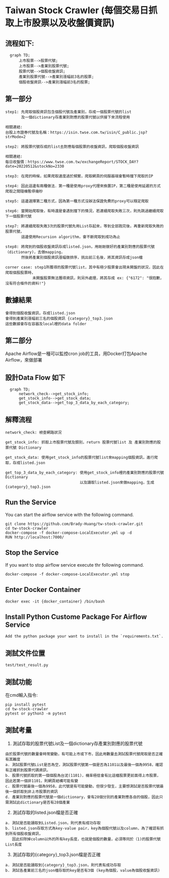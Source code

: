 # Taiwan Stock Crawler (每個交易日抓取上市股票以及收盤價資訊)


## 流程如下:

```mermaid
  graph TD;
      上市股票-->股票代號;
      上市股票-->產業別股票代號;
      股票代號-->個股收盤資訊;
      產業別股票代號-->產業別漲幅前3名的股票;
      個股收盤資訊-->產業別漲幅前3名的股票;
```
## 第一部分
```
step1: 先爬取個股資訊包含個股代號及產業別，存成一個股票代號的list
       及一個dictionary存產業別對應的股票代號以供接下來流程使用

相關連結:
台股上市證券代號及名稱：https://isin.twse.com.tw/isin/C_public.jsp?strMode=2 
```
```
step2: 將股票代號存成的list去對應每個股票的收盤資訊，爬取個股收盤資訊
       
相關連結:
每日收盤價：https://www.twse.com.tw/exchangeReport/STOCK_DAY?date=20220512&stockNo=2330
```
```
step3: 在爬的時候，如果爬取速度過於頻繁，爬取網頁的伺服器端會暫時擋下爬取的IP
```
```
step4: 因此這邊有兩種做法．第一種是使用proxy代理來換置IP，第二種是使用延遲的方式爬取之間隨機暫停幾秒
```
```
step5: 這邊選擇第二種方式，因為第一種方式沒辦法保證免費的proxy可以穩定爬取
```
```
step6: 當開始爬取後，有時還是會遇到擋下的情況，若連續爬取失敗三次，則先跳過繼續爬取下一個股票代號
```
```
step7: 將連續爬取失敗3次的股票代號先用List存起來，等到全部跑完後，再重新爬取失敗的股票代號，
       這邊使用Recursion algorithm，會不斷爬取到成功為止
```
```
step8: 將爬到的個股收盤資訊存成listed.json，用剛剛做好的產業別對應的股票代號（dictionary)，去做mapping，
       然後將產業別個股資訊漲幅做排序，挑出前三名後，將其資訊存成json檔
```
```
corner case: step1所獲得的股票代號list，其中有極少股票會出現未開盤的狀況，因此在爬取個股股票時，
            未開盤股票無法獲得資訊，則另外處理，將其存成 ex: {"6172": "很抱歉，沒有符合條件的資料!"}
```

## 數據結果
```
會得到個股收盤資訊，存成listed.json
會得到產業別漲幅前三名的個股資訊 {category}_top3.json
這些數據會存在容器及local裡的data folder
```

## 第二部分
Apache Airflow是一種可以監控cron job的工具，用Docker打包Apache Airflow，來做部署
## 設計Data Flow 如下
```mermaid
  graph TD;
      network_check-->get_stock_info;
      get_stock_info-->get_stock_data;
      get_stock_data-->get_top_3_data_by_each_category;      
```

## 解釋流程

```
network_check: 檢查網路狀況
```
```
get_stock_info: 抓取上市股票代號及類別，return 股票代號list 及 產業別對應的股票代號 Dictionary
```
```
get_stock_data: 使用get_stock_info的股票代號list來mapping個股資訊，進行爬取，存成listed.json
```
```
get_top_3_data_by_each_category: 使用get_stock_info裡的產業別對應的股票代號 Dictionary
                                 以及讀取listed.json來做mapping，生成{category}_top3.json
```


## Run the Service

You can start the airflow service with the following command.
```
git clone https://github.com/Brady-Huang/tw-stock-crawler.git
cd tw-stock-crawler
docker-compose -f docker-compose-LocalExecutor.yml up -d
RUN http://localhost:7000/
```

## Stop the Service
If you want to stop airflow service execute thr following command.
```
docker-compose -f docker-compose-LocalExecutor.yml stop
```

## Enter Docker Container
```
docker exec -it {docker_container} /bin/bash
```

## Install Python Custome Package For Airflow Service
```
Add the python package your want to install in the `requirements.txt`.
```


## 測試文件位置

```
test/test_result.py
```

## 測試功能
在cmd輸入指令:
```
pip install pytest
cd tw-stock-crawler
pytest or python3 -m pytest

```

## 測試考量


1. 測試存取的股票代號List及一個dictionary存產業別對應的股票代號

```
由於股票代號的數量會時常變動，有可能上市或下市，因此用數量去測試股票代號爬取是否正確有其難度
a. 測試股票代號List是否為空，測試股票代號第一個是否為1101以及最後一個為9958，確認有正確抓到股票代碼資訊，
b. 股票代號抓取的第一個個股為台泥(1101)，機率極低會有比這檔股票更前面得上市股票，因此若第一個非1101，則網頁結構可能有變
c. 股票代號最後一個為9958，此代號是有可能變動，但很少發生，主要想測試是否股票代號最後一個抓取到非上市股票的資訊
d. 產業別對應的股票代號是一個dictionary，會有28個分別的產業對應各自的個股，因此只需測試此dictionary是否有28個產業
```

2. 測試存取的listed.json檔是否正確

```
a. 測試是否能讀取到Listed.json，則代表有成功存取
b. listed.json存取方式為key-value pair，key為個股代號以及column，為了確認有抓到所有個股收盤資訊，
   因此扣除掉column以外的所有key長度，也就是個股的數量，必須等同於（1)的股票代號List長度
```

3. 測試存取的{category}_top3.json檔是否正確

```
a. 測試是否能讀取到{category}_top3.json，則代表有成功存取
b. 測試各產業前三名的json檔存取的key是否有3個 (key為個股，value為個股收盤資訊)
```
